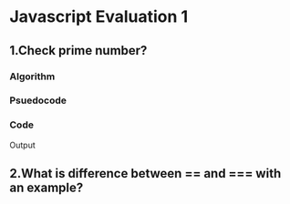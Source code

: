 # Javascript Evaluation 1
## 1.Check prime number?
### Algorithm
### Psuedocode
### Code
Output
## 2.What is difference between == and === with an example?



